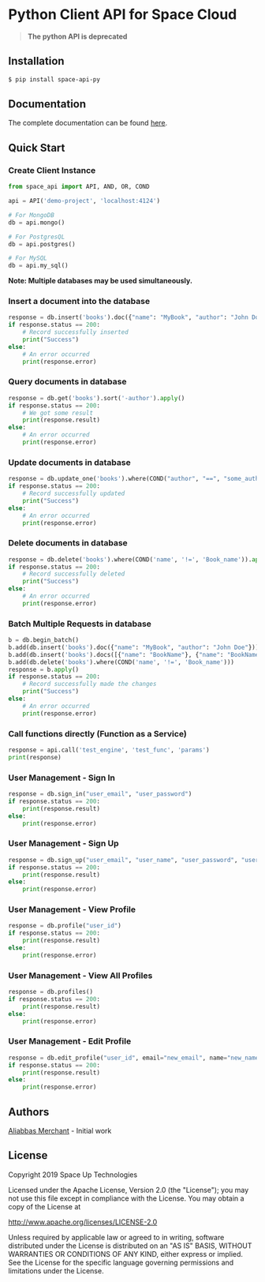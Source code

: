# Python Client API for Space Cloud

> **The python API is deprecated**

## Installation
```bash
$ pip install space-api-py
```

## Documentation
The complete documentation can be found [here](https://spaceuptech.com/docs).

## Quick Start

### Create Client Instance

```python
from space_api import API, AND, OR, COND

api = API('demo-project', 'localhost:4124')

# For MongoDB
db = api.mongo()

# For PostgresQL
db = api.postgres()

# For MySQL
db = api.my_sql()
```
**Note: Multiple databases may be used simultaneously.**

### Insert a document into the database
```python
response = db.insert('books').doc({"name": "MyBook", "author": "John Doe"}).apply()
if response.status == 200:
    # Record successfully inserted
    print("Success")
else:
    # An error occurred
    print(response.error)
```

### Query documents in database
```python
response = db.get('books').sort('-author').apply()
if response.status == 200:
    # We got some result
    print(response.result)
else:
    # An error occurred
    print(response.error)
```

### Update documents in database
```python
response = db.update_one('books').where(COND("author", "==", "some_author")).set({"author": "myself"}).apply()
if response.status == 200:
    # Record successfully updated
    print("Success")
else:
    # An error occurred
    print(response.error)
```

### Delete documents in database
```python
response = db.delete('books').where(COND('name', '!=', 'Book_name')).apply()
if response.status == 200:
    # Record successfully deleted
    print("Success")
else:
    # An error occurred
    print(response.error)
```

### Batch Multiple Requests in database
```python
b = db.begin_batch()
b.add(db.insert('books').doc({"name": "MyBook", "author": "John Doe"}))
b.add(db.insert('books').docs([{"name": "BookName"}, {"name": "BookName"}]))
b.add(db.delete('books').where(COND('name', '!=', 'Book_name')))
response = b.apply()
if response.status == 200:
    # Record successfully made the changes
    print("Success")
else:
    # An error occurred
    print(response.error)
```

### Call functions directly (Function as a Service) 
```python
response = api.call('test_engine', 'test_func', 'params')
print(response)
```

### User Management - Sign In 
```python
response = db.sign_in("user_email", "user_password")
if response.status == 200:
    print(response.result)
else:
    print(response.error)
```

### User Management - Sign Up 
```python
response = db.sign_up("user_email", "user_name", "user_password", "user_role")
if response.status == 200:
    print(response.result)
else:
    print(response.error)
```

### User Management - View Profile 
```python
response = db.profile("user_id")
if response.status == 200:
    print(response.result)
else:
    print(response.error)
```

### User Management - View All Profiles 
```python
response = db.profiles()
if response.status == 200:
    print(response.result)
else:
    print(response.error)
```

### User Management - Edit Profile 
```python
response = db.edit_profile("user_id", email="new_email", name="new_name", password="new_password")
if response.status == 200:
    print(response.result)
else:
    print(response.error)
```

## Authors
[Aliabbas Merchant](https://github.com/AliabbasMerchant) - Initial work

## License

Copyright 2019 Space Up Technologies

Licensed under the Apache License, Version 2.0 (the "License"); you may not use this file except in compliance with the License. You may obtain a copy of the License at

http://www.apache.org/licenses/LICENSE-2.0

Unless required by applicable law or agreed to in writing, software distributed under the License is distributed on an "AS IS" BASIS, WITHOUT WARRANTIES OR CONDITIONS OF ANY KIND, either express or implied. See the License for the specific language governing permissions and limitations under the License.
